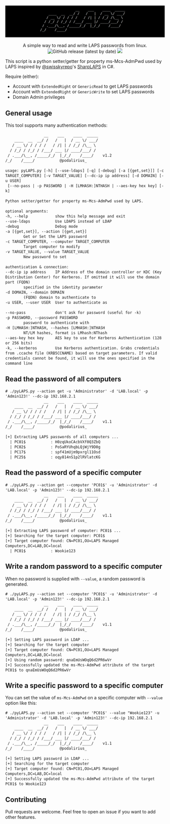 ![banner](./.github/banner.png)

<p align="center">
  A simple way to read and write LAPS passwords from linux.
  <br>
  
  <img alt="GitHub release (latest by date)" src="https://img.shields.io/github/v/release/p0dalirius/pyLAPS">
  <a href="https://twitter.com/intent/follow?screen_name=podalirius_" title="Follow"><img src="https://img.shields.io/twitter/follow/podalirius_?label=Podalirius&style=social"></a>
  <br>
</p>

This script is a python setter/getter for property ms-Mcs-AdmPwd used by LAPS inspired by [@swisskyrepo](https://github.com/swisskyrepo/)'s [SharpLAPS](https://github.com/swisskyrepo/SharpLAPS) in C#.

Require (either):
  * Account with `ExtendedRight` or `GenericRead` to get LAPS passwords
  * Account with `ExtendedRight` or `GenericWrite` to set LAPS passwords
  * Domain Admin privileges

## General usage

This tool supports many authentication methods:

```
                 __    ___    ____  _____
    ____  __  __/ /   /   |  / __ \/ ___/
   / __ \/ / / / /   / /| | / /_/ /\__ \   
  / /_/ / /_/ / /___/ ___ |/ ____/___/ /   
 / .___/\__, /_____/_/  |_/_/    /____/    v1.2
/_/    /____/           @podalirius_           

usage: pyLAPS.py [-h] [--use-ldaps] [-q] [-debug] [-a [{get,set}]] [-c TARGET_COMPUTER] [-v TARGET_VALUE] [--dc-ip ip address] [-d DOMAIN] [-u USER]
 [--no-pass | -p PASSWORD | -H [LMHASH:]NTHASH | --aes-key hex key] [-k]

Python setter/getter for property ms-Mcs-AdmPwd used by LAPS.

optional arguments:
-h, --help            show this help message and exit
--use-ldaps           Use LDAPS instead of LDAP
-debug                Debug mode
-a [{get,set}], --action [{get,set}]
        Get or Set the LAPS password
-c TARGET_COMPUTER, --computer TARGET_COMPUTER
        Target computer to modify
-v TARGET_VALUE, --value TARGET_VALUE
        New password to set

authentication & connection:
--dc-ip ip address    IP Address of the domain controller or KDC (Key Distribution Center) for Kerberos. If omitted it will use the domain part (FQDN)
        specified in the identity parameter
-d DOMAIN, --domain DOMAIN
        (FQDN) domain to authenticate to
-u USER, --user USER  User to authenticate as

--no-pass             don't ask for password (useful for -k)
-p PASSWORD, --password PASSWORD
        password to authenticate with
-H [LMHASH:]NTHASH, --hashes [LMHASH:]NTHASH
        NT/LM hashes, format is LMhash:NThash
--aes-key hex key     AES key to use for Kerberos Authentication (128 or 256 bits)
-k, --kerberos        Use Kerberos authentication. Grabs credentials from .ccache file (KRB5CCNAME) based on target parameters. If valid credentials cannot be found, it will use the ones specified in the command line

```

## Read the password of all computers

```
# ./pyLAPS.py --action get -u 'Administrator' -d 'LAB.local' -p 'Admin123!' --dc-ip 192.168.2.1
                 __    ___    ____  _____
    ____  __  __/ /   /   |  / __ \/ ___/
   / __ \/ / / / /   / /| | / /_/ /\__ \   
  / /_/ / /_/ / /___/ ___ |/ ____/___/ /   
 / .___/\__, /_____/_/  |_/_/    /____/    v1.1
/_/    /____/           @podalirius_           

[+] Extracting LAPS passwords of all computers ...
  | PC01$           : H0zqUkoCAcbVXf0Q3ZbQ
  | PC02$           : PoSaRYUhqbLQjWjY9D0g
  | PC17$           : spf41mUjm9pxrgl11Osd
  | PC25$           : oqy814nS1p2lRVlatcKG
```


## Read the password of a specific computer

```
# ./pyLAPS.py --action get --computer 'PC01$' -u 'Administrator' -d 'LAB.local' -p 'Admin123!' --dc-ip 192.168.2.1
                 __    ___    ____  _____
    ____  __  __/ /   /   |  / __ \/ ___/
   / __ \/ / / / /   / /| | / /_/ /\__ \   
  / /_/ / /_/ / /___/ ___ |/ ____/___/ /   
 / .___/\__, /_____/_/  |_/_/    /____/    v1.1
/_/    /____/           @podalirius_           

[+] Extracting LAPS password of computer: PC01$ ...
[+] Searching for the target computer: PC01$
[+] Target computer found: CN=PC01,OU=LAPS Managed Computers,DC=LAB,DC=local
  | PC01$           : Wookie123
```

## Write a random password to a specific computer

When no password is supplied with `--value`, a random password is generated.

```
# ./pyLAPS.py --action set --computer 'PC01$' -u 'Administrator' -d 'LAB.local' -p 'Admin123!' --dc-ip 192.168.2.1
                 __    ___    ____  _____
    ____  __  __/ /   /   |  / __ \/ ___/
   / __ \/ / / / /   / /| | / /_/ /\__ \   
  / /_/ / /_/ / /___/ ___ |/ ____/___/ /   
 / .___/\__, /_____/_/  |_/_/    /____/    v1.1
/_/    /____/           @podalirius_           

[+] Setting LAPS password in LDAP ...
[+] Searching for the target computer
[+] Target computer found: CN=PC01,OU=LAPS Managed Computers,DC=LAB,DC=local
[+] Using random password: qnaEmUsWOqQ6d2PR6wVr
[+] Successfully updated the ms-Mcs-AdmPwd attribute of the target PC01$ to qnaEmUsWOqQ6d2PR6wVr
```

## Write a specific password to a specific computer

You can set the value of `ms-Mcs-AdmPwd` on a specific computer with `--value` option like this:

```
# ./pyLAPS.py --action set --computer 'PC01$' --value "Wookie123" -u 'Administrator' -d 'LAB.local' -p 'Admin123!' --dc-ip 192.168.2.1
                 __    ___    ____  _____
    ____  __  __/ /   /   |  / __ \/ ___/
   / __ \/ / / / /   / /| | / /_/ /\__ \   
  / /_/ / /_/ / /___/ ___ |/ ____/___/ /   
 / .___/\__, /_____/_/  |_/_/    /____/    v1.1
/_/    /____/           @podalirius_               

[+] Setting LAPS password in LDAP ...
[+] Searching for the target computer
[+] Target computer found: CN=PC01,OU=LAPS Managed Computers,DC=LAB,DC=local
[+] Successfully updated the ms-Mcs-AdmPwd attribute of the target PC01$ to Wookie123
```

## Contributing

Pull requests are welcome. Feel free to open an issue if you want to add other features.
